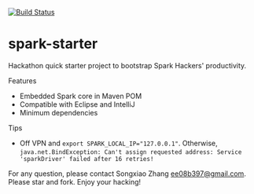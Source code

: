 [![Build Status](https://travis-ci.org/ee08b397/spark-starter.svg?branch=master)](https://travis-ci.org/ee08b397/spark-starter)

# spark-starter

Hackathon quick starter project to bootstrap Spark Hackers' 
productivity. 

Features

* Embedded Spark core in Maven POM
* Compatible with Eclipse and IntelliJ
* Minimum dependencies

Tips

 * Off VPN and `export SPARK_LOCAL_IP="127.0.0.1"`. 
 Otherwise, `java.net.BindException: Can't assign requested address: Service 'sparkDriver' failed after 16 retries!`

For any question, please contact Songxiao Zhang [ee08b397@gmail.com](mailto://ee08b397@gmail.com). 
Please star and fork. Enjoy your hacking!
